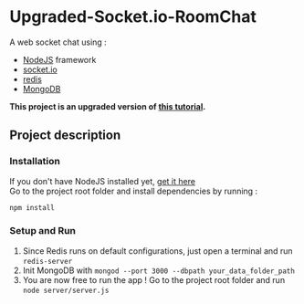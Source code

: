 # Upgraded-Socket.io-RoomChat

A web socket chat using :  
* [NodeJS](https://nodejs.org) framework 
* [socket.io](https://socket.io/docs)
* [redis](https://redis.io)
* [MongoDB]()

**This project is an upgraded version of [this tutorial](https://github.com/Applelo/Socket.io-Room-Chat).**

## Project description

### Installation
If you don't have NodeJS installed yet, [get it here](https://nodejs.org)  
Go to the project root folder and install dependencies by running :
```bash
npm install 
```

### Setup and Run
1. Since Redis runs on default configurations, just open a terminal and run `redis-server`
2. Init MongoDB with `mongod --port 3000 --dbpath your_data_folder_path`
3. You are now free to run the app ! Go to the project root folder and run `node server/server.js`
